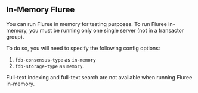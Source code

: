 ## In-Memory Fluree

You can run Fluree in memory for testing purposes. To run Fluree in-memory, you must be running only one single server (not in a transactor group).

To do so, you will need to specify the following config options: 

1. `fdb-consensus-type` as `in-memory` 
2. `fdb-storage-type` as `memory`. 

Full-text indexing and full-text search are not available when running Fluree in-memory. 